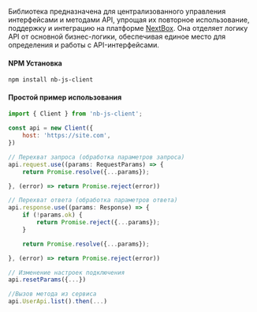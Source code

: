 Библиотека предназначена для централизованного управления интерфейсами и методами API, упрощая их повторное использование, поддержку и интеграцию на платформе [NextBox](https://next-box.ru/). Она отделяет логику API от основной бизнес-логики, обеспечивая единое место для определения и работы с API-интерфейсами.

#### NPM Установка

```
npm install nb-js-client
```

#### Простой пример использования

```javascript
import { Client } from 'nb-js-client';

const api = new Client({
	host: 'https://site.com',
})

// Перехват запроса (обработка параметров запроса)
api.request.use((params: RequestParams) => {
	return Promise.resolve({...params});

}, (error) => return Promise.reject(error))

// Перехват ответа (обработка параметров ответа)
api.response.use((params: Response) => {
	if (!params.ok) {
        return Promise.reject({...params});
    }

	return Promise.resolve({...params});

}, (error) => return Promise.reject(error))

// Изменение настроек подключения
api.resetParams({...})

//Вызов метода из сервиса
api.UserApi.list().then(...)
```
